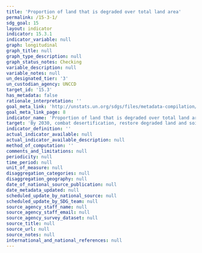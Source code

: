 ```yaml
---
title: 'Proportion of land that is degraded over total land area'
permalink: /15-3-1/
sdg_goal: 15
layout: indicator
indicator: 15.3.1
indicator_variable: null
graph: longitudinal
graph_title: null
graph_type_description: null
graph_status_notes: Checking
variable_description: null
variable_notes: null
un_designated_tier: '3'
un_custodian_agency: UNCCD
target_id: '15.3'
has_metadata: false
rationale_interpretation: ''
goal_meta_link: 'http://unstats.un.org/sdgs/files/metadata-compilation/Metadata-Goal-15.pdf'
goal_meta_link_page: 8
indicator_name: 'Proportion of land that is degraded over total land area'
target: 'By 2030, combat desertification, restore degraded land and soil, including land affected by desertification, drought and floods, and strive to achieve a land degradation-neutral world.'
indicator_definition: ''
actual_indicator_available: null
actual_indicator_available_description: null
method_of_computation: ''
comments_and_limitations: null
periodicity: null
time_period: null
unit_of_measure: null
disaggregation_categories: null
disaggregation_geography: null
date_of_national_source_publication: null
date_metadata_updated: null
scheduled_update_by_national_source: null
scheduled_update_by_SDG_team: null
source_agency_staff_name: null
source_agency_staff_email: null
source_agency_survey_dataset: null
source_title: null
source_url: null
source_notes: null
international_and_national_references: null
---
```


